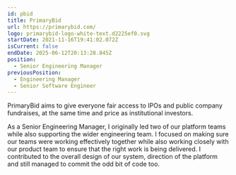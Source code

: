 ```yaml
---
id: pbid
title: PrimaryBid
url: https://primarybid.com/
logo: primarybid-logo-white-text.d2225ef0.svg
startDate: 2021-11-16T19:41:02.072Z
isCurrent: false
endDate: 2025-06-12T20:13:28.845Z
position:
  - Senior Engineering Manager
previousPosition:
  - Engineering Manager
  - Senior Software Engineer
---
```

PrimaryBid aims to give everyone fair access to IPOs and public company fundraises, at the same time and price as institutional investors.

As a Senior Engineering Manager, I originally led two of our platform teams while also supporting the wider engineering team. I focused on making sure our teams were working effectively together while also working closely with our product team to ensure that the right work is being delivered. I contributed to the overall design of our system, direction of the platform and still managed to commit the odd bit of code too.